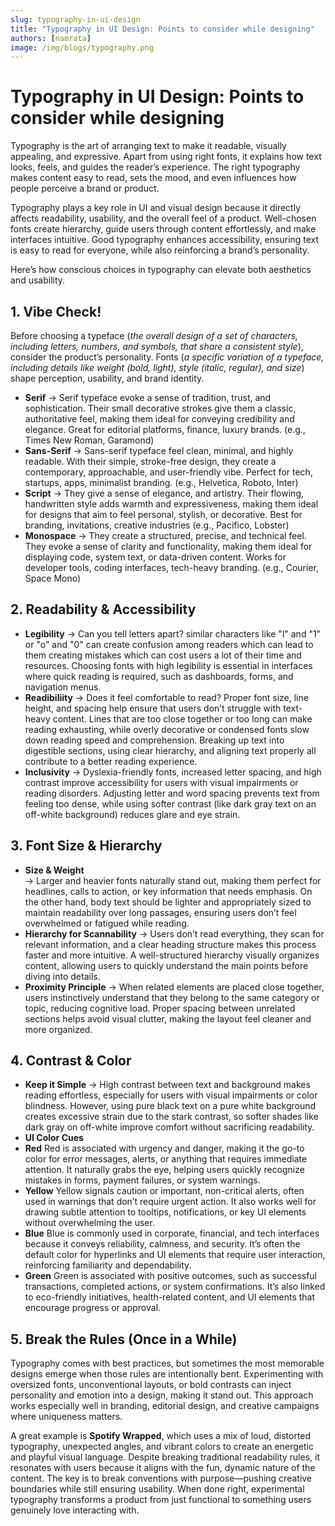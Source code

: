 ```yaml
---
slug: typography-in-ui-design
title: "Typography in UI Design: Points to consider while designing"
authors: [namrata]
image: /img/blogs/typography.png
---
```


# Typography in UI Design: Points to consider while designing

Typography is the art of arranging text to make it readable, visually appealing, and expressive. Apart from using right fonts, it explains how text looks, feels, and guides the reader’s experience. <!-- truncate --> The right typography makes content easy to read, sets the mood, and even influences how people perceive a brand or product.

Typography plays a key role in UI and visual design because it directly affects readability, usability, and the overall feel of a product. Well-chosen fonts create hierarchy, guide users through content effortlessly, and make interfaces intuitive. Good typography enhances accessibility, ensuring text is easy to read for everyone, while also reinforcing a brand’s personality.

Here’s how conscious choices in typography can elevate both aesthetics and usability.

## 1. Vibe Check!

Before choosing a typeface (_the overall design of a set of characters, including letters, numbers, and symbols, that share a consistent style_), consider the product’s personality. Fonts (_a specific variation of a typeface, including details like weight (bold, light), style (italic, regular), and size_) shape perception, usability, and brand identity.

- **Serif** → Serif typeface evoke a sense of tradition, trust, and sophistication. Their small decorative strokes give them a classic, authoritative feel, making them ideal for conveying credibility and elegance.
  Great for editorial platforms, finance, luxury brands.
  (e.g., Times New Roman, Garamond)
- **Sans-Serif** → Sans-serif typeface feel clean, minimal, and highly readable. With their simple, stroke-free design, they create a contemporary, approachable, and user-friendly vibe.
  Perfect for tech, startups, apps, minimalist branding.
  (e.g., Helvetica, Roboto, Inter)
- **Script** → They give a sense of elegance, and artistry. Their flowing, handwritten style adds warmth and expressiveness, making them ideal for designs that aim to feel personal, stylish, or decorative.
  Best for branding, invitations, creative industries
  (e.g., Pacifico, Lobster)
- **Monospace** → They create a structured, precise, and technical feel. They evoke a sense of clarity and functionality, making them ideal for displaying code, system text, or data-driven content.
  Works for developer tools, coding interfaces, tech-heavy branding.
  (e.g., Courier, Space Mono)

## 2. Readability & Accessibility

- **Legibility**
  → Can you tell letters apart? similar characters like "l" and "1" or "o" and "0" can create confusion among readers which can lead to them creating mistakes which can cost users a lot of their time and resources. Choosing fonts with high legibility is essential in interfaces where quick reading is required, such as dashboards, forms, and navigation menus.
- **Readibiliity**
  → Does it feel comfortable to read? Proper font size, line height, and spacing help ensure that users don’t struggle with text-heavy content. Lines that are too close together or too long can make reading exhausting, while overly decorative or condensed fonts slow down reading speed and comprehension. Breaking up text into digestible sections, using clear hierarchy, and aligning text properly all contribute to a better reading experience.
- **Inclusivity**
  → Dyslexia-friendly fonts, increased letter spacing, and high contrast improve accessibility for users with visual impairments or reading disorders. Adjusting letter and word spacing prevents text from feeling too dense, while using softer contrast (like dark gray text on an off-white background) reduces glare and eye strain.

## 3. Font Size & Hierarchy

- **Size & Weight**  
  → Larger and heavier fonts naturally stand out, making them perfect for headlines, calls to action, or key information that needs emphasis. On the other hand, body text should be lighter and appropriately sized to maintain readability over long passages, ensuring users don’t feel overwhelmed or fatigued while reading.
- **Hierarchy for Scannability**
  → Users don’t read everything, they scan for relevant information, and a clear heading structure makes this process faster and more intuitive. A well-structured hierarchy visually organizes content, allowing users to quickly understand the main points before diving into details.
- **Proximity Principle**
  → When related elements are placed close together, users instinctively understand that they belong to the same category or topic, reducing cognitive load. Proper spacing between unrelated sections helps avoid visual clutter, making the layout feel cleaner and more organized.

## 4. Contrast & Color

- **Keep it Simple**
  → High contrast between text and background makes reading effortless, especially for users with visual impairments or color blindness. However, using pure black text on a pure white background creates excessive strain due to the stark contrast, so softer shades like dark gray on off-white improve comfort without sacrificing readability.
- **UI Color Cues**
- **Red**
  Red is associated with urgency and danger, making it the go-to color for error messages, alerts, or anything that requires immediate attention. It naturally grabs the eye, helping users quickly recognize mistakes in forms, payment failures, or system warnings.
- **Yellow**
  Yellow signals caution or important, non-critical alerts, often used in warnings that don’t require urgent action. It also works well for drawing subtle attention to tooltips, notifications, or key UI elements without overwhelming the user.
- **Blue**
  Blue is commonly used in corporate, financial, and tech interfaces because it conveys reliability, calmness, and security. It’s often the default color for hyperlinks and UI elements that require user interaction, reinforcing familiarity and dependability.
- **Green**
  Green is associated with positive outcomes, such as successful transactions, completed actions, or system confirmations. It’s also linked to eco-friendly initiatives, health-related content, and UI elements that encourage progress or approval.

## 5. Break the Rules (Once in a While)

Typography comes with best practices, but sometimes the most memorable designs emerge when those rules are intentionally bent. Experimenting with oversized fonts, unconventional layouts, or bold contrasts can inject personality and emotion into a design, making it stand out. This approach works especially well in branding, editorial design, and creative campaigns where uniqueness matters.

A great example is **Spotify Wrapped**, which uses a mix of loud, distorted typography, unexpected angles, and vibrant colors to create an energetic and playful visual language. Despite breaking traditional readability rules, it resonates with users because it aligns with the fun, dynamic nature of the content. The key is to break conventions with purpose—pushing creative boundaries while still ensuring usability. When done right, experimental typography transforms a product from just functional to something users genuinely love interacting with.
